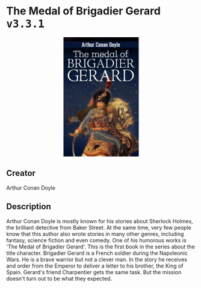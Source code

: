 
# The Medal of Brigadier Gerard <kbd>v3.3.1</kbd>

<center>
  <img src="./cover-1024.jpg"/>
</center>

## Creator
Arthur Conan Doyle

## Description
Arthur Conan Doyle is mostly known for his stories about Sherlock Holmes, the brilliant detective from Baker Street. At the same time, very few people know that this author also wrote stories in many other genres, including fantasy, science fiction and even comedy. One of his humorous works is 'The Medal of Brigadier Gerard'. This is the first book in the series about the title character. Brigadier Gerard is a French soldier during the Napoleonic Wars. He is a brave warrior but not a clever man. In the story he receives and order from the Emperor to deliver a letter to his brother, the King of Spain. Gerard's friend Charpentier gets the same task. But the mission doesn't turn out to be what they expected. 
